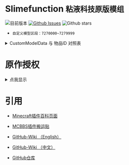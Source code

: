 # Slimefunction   `粘液科技原版模组`

![目前版本](https://img.shields.io/github/v/release/Dubhe-Development-Team/Slimefunction?include_prereleases)
[![Github Issues](https://img.shields.io/github/issues/Dubhe-Development-Team/Slimefunction.svg?style=popout)](https://github.com/Dubhe-Development-Team/Slimefunction/issues)
![Github stars](https://img.shields.io/github/stars/Dubhe-Development-Team/Slimefunction.svg)

* `自定义模型区段：7270000~7279999`

<details>
<summary>CustomModelData 与 物品ID 对照表</summary>

| CustomModelData | 物品ID(Item's ID) | 物品名称 | Item's Name |
| :----: | ---- | ---- | ---- |
| 7270001 | grandmas_walking_stick | 奶奶的拐杖 | Grandmas Walking Stick |
| 7270002 | grandpas_walking_stick | 爷爷的拐杖 | Grandpas Walking Stick |
| 7270003 | icy_bow | 冰封之弓 | Icy Bow |
| 7270004 | explosive_pickaxe | 爆炸镐 | Explosive Pickaxe |
| 7270005 | sword_of_beheading | 斩首之剑 | Sword of Beheading |
| 7270006 | grappling_hook | 抓钩 | Grappling Hook |
| 7270007 | blade_of_vampires | 吸血鬼之刀 | Blade of Vampires |
| 7270008 | soulbound_sword | 灵魂绑定剑 | Soulbound Sword |
| 7270009 | soulbound_bow | 灵魂绑定弓 | Soulbound Bow |
| 7270010 | soulbound_trident | 灵魂绑定三叉戟 | Soulbound Trident |
| 7270011 | soulbound_helmet | 灵魂绑定头盔 | Soulbound Helmet |
| 7270012 | soulbound_chestplate | 灵魂绑定胸甲 | Soulbound Chestplate |
| 7270013 | soulbound_leggings | 灵魂绑定护腿 | Soulbound Leggings |
| 7270014 | soulbound_boots | 灵魂绑定靴子 | Soulbound Boots |
| 7270015 | soulbound_hoe | 灵魂绑定锄 | Soulbound Hoe |
| 7270016 | soulbound_shovel | 灵魂绑定锹 | Soulbound Shovel |
| 7270017 | soulbound_axe | 灵魂绑定斧 | Soulbound Axe |
| 7270018 | soulbound_pickaxe | 灵魂绑定镐 | Soulbound Pickaxe |
| 7270019 | soulbound_elytra | 灵魂绑定鞘翅 | Soulbound Elytra |
</details>


# 原作授权

<details>
<summary>点我显示</summary>

![授权](./授权.jpg)
</details>

# 引用

* [Minecraft插件百科页面](https://mineplugin.org/SlimeFun4 "Minecraft插件百科页面")

* [MCBBS插件搬运贴](https://www.mcbbs.net/forum.php?mod=viewthread&tid=827594 "MCBBS插件搬运贴")

* [GitHub-Wiki （English）](https://github.com/TheBusyBiscuit/Slimefun4/wiki "GitHub-Wiki（English）")

* [GitHub-Wiki （中文）](https://github.com/StarWishsama/Slimefun4/wiki "GitHub-Wiki（中文）")

* [GitHub仓库](https://github.com/StarWishsama/Slimefun4 "GitHub仓库")
